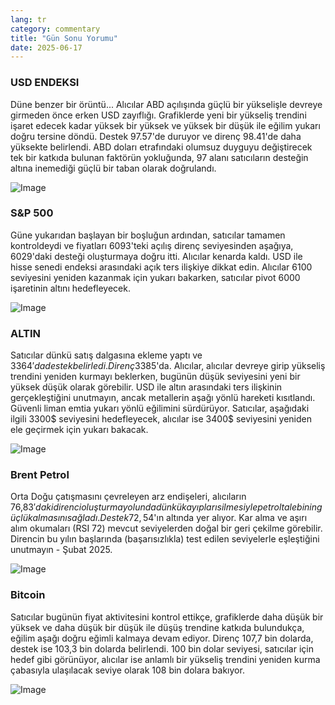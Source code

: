```yaml
---
lang: tr
category: commentary
title: "Gün Sonu Yorumu"
date: 2025-06-17
---
```


### USD ENDEKSI

Düne benzer bir örüntü... Alıcılar ABD açılışında güçlü bir yükselişle devreye girmeden önce erken USD zayıflığı. Grafiklerde yeni bir yükseliş trendini işaret edecek kadar yüksek bir yüksek ve yüksek bir düşük ile eğilim yukarı doğru tersine döndü. Destek 97.57'de duruyor ve direnç 98.41'de daha yüksekte belirlendi. ABD doları etrafındaki olumsuz duyguyu değiştirecek tek bir katkıda bulunan faktörün yokluğunda, 97 alanı satıcıların desteğin altına inemediği güçlü bir taban olarak doğrulandı.

![Image](https://markleighedu.github.io/img/Jun-2025/17-Jun-2025/usdindex.jpg)

### S&P 500

Güne yukarıdan başlayan bir boşluğun ardından, satıcılar tamamen kontroldeydi ve fiyatları 6093'teki açılış direnç seviyesinden aşağıya, 6029'daki desteği oluşturmaya doğru itti. Alıcılar kenarda kaldı. USD ile hisse senedi endeksi arasındaki açık ters ilişkiye dikkat edin. Alıcılar 6100 seviyesini yeniden kazanmak için yukarı bakarken, satıcılar pivot 6000 işaretinin altını hedefleyecek.

![Image](https://markleighedu.github.io/img/Jun-2025/17-Jun-2025/sp500.jpg)

### ALTIN

Satıcılar dünkü satış dalgasına ekleme yaptı ve 3364$'da destek belirledi. Direnç 3385$'da. Alıcılar, alıcılar devreye girip yükseliş trendini yeniden kurmayı beklerken, bugünün düşük seviyesini yeni bir yüksek düşük olarak görebilir. USD ile altın arasındaki ters ilişkinin gerçekleştiğini unutmayın, ancak metallerin aşağı yönlü hareketi kısıtlandı. Güvenli liman emtia yukarı yönlü eğilimini sürdürüyor. Satıcılar, aşağıdaki ilgili 3300$ seviyesini hedefleyecek, alıcılar ise 3400$ seviyesini yeniden ele geçirmek için yukarı bakacak.

![Image](https://markleighedu.github.io/img/Jun-2025/17-Jun-2025/gold.jpg)

### Brent Petrol

Orta Doğu çatışmasını çevreleyen arz endişeleri, alıcıların 76,83$'daki direnci oluşturma yolunda dünkü kayıpları silmesiyle petrol talebinin güçlü kalmasını sağladı. Destek 72,54$'ın altında yer alıyor. Kar alma ve aşırı alım okumaları (RSI 72) mevcut seviyelerden doğal bir geri çekilme görebilir. Direncin bu yılın başlarında (başarısızlıkla) test edilen seviyelerle eşleştiğini unutmayın - Şubat 2025.

![Image](https://markleighedu.github.io/img/Jun-2025/17-Jun-2025/brentoil.jpg)

### Bitcoin

Satıcılar bugünün fiyat aktivitesini kontrol ettikçe, grafiklerde daha düşük bir yüksek ve daha düşük bir düşük ile düşüş trendine katkıda bulundukça, eğilim aşağı doğru eğimli kalmaya devam ediyor. Direnç 107,7 bin dolarda, destek ise 103,3 bin dolarda belirlendi. 100 bin dolar seviyesi, satıcılar için hedef gibi görünüyor, alıcılar ise anlamlı bir yükseliş trendini yeniden kurma çabasıyla ulaşılacak seviye olarak 108 bin dolara bakıyor.

![Image](https://markleighedu.github.io/img/Jun-2025/17-Jun-2025/bitcoin.jpg)


